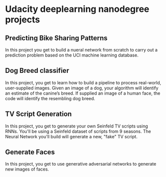 # Udacity deeplearning nanodegree projects

## Predicting Bike Sharing Patterns

In this project you get to build a nueral network from scratch to carry out a prediction problem based on the UCI machine learning database.


## Dog Breed classifier

In this project, you get to learn how to build a pipeline to process real-world, user-supplied images. Given an image of a dog, your algorithm will identify an estimate of the canine’s breed. If supplied an image of a human face, the code will identify the resembling dog breed.


## TV Script Generation

In this project, you get to generate your own Seinfeld TV scripts using RNNs. You'll be using a Seinfeld dataset of scripts from 9 seasons. The Neural Network you'll build will generate a new, "fake" TV script.


## Generate Faces

In this project, you get to use generative adversarial networks to generate new images of faces.
